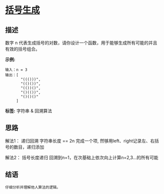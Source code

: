 # [ 括号生成 ][title]

## 描述
数字 n 代表生成括号的对数，请你设计一个函数，用于能够生成所有可能的并且有效的括号组合。

**示例:**
```
输入：n = 3
输出：[
       "((()))",
       "(()())",
       "(())()",
       "()(())",
       "()()()"
     ]
```


**标签:** 字符串 & 回溯算法


## 思路
解法1： 递归回溯
    字符串长度 == 2n  完成一个项, 然够用left、right记录左、右括号的数目，递归添加

解法2： 括号长度递归
    回溯到n=1，在次基础上依次向上计算n=2,3...的所有可能
    
## 结语
    仔细分析并理解他人算法的逻辑。
  
[title]: https://leetcode-cn.com/problems/generate-parentheses/
